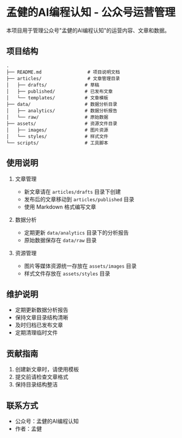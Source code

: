 # 孟健的AI编程认知 - 公众号运营管理

本项目用于管理公众号"孟健的AI编程认知"的运营内容、文章和数据。

## 项目结构

```
.
├── README.md                 # 项目说明文档
├── articles/                 # 文章管理目录
│   ├── drafts/              # 草稿
│   ├── published/           # 已发布文章
│   └── templates/           # 文章模板
├── data/                    # 数据分析目录
│   ├── analytics/           # 数据分析报告
│   └── raw/                 # 原始数据
├── assets/                  # 资源文件目录
│   ├── images/              # 图片资源
│   └── styles/              # 样式文件
└── scripts/                 # 工具脚本
```

## 使用说明

1. 文章管理
   - 新文章请在 `articles/drafts` 目录下创建
   - 发布后的文章移动到 `articles/published` 目录
   - 使用 Markdown 格式编写文章

2. 数据分析
   - 定期更新 `data/analytics` 目录下的分析报告
   - 原始数据保存在 `data/raw` 目录

3. 资源管理
   - 图片等媒体资源统一存放在 `assets/images` 目录
   - 样式文件存放在 `assets/styles` 目录

## 维护说明

- 定期更新数据分析报告
- 保持文章目录结构清晰
- 及时归档已发布文章
- 定期清理临时文件

## 贡献指南

1. 创建新文章时，请使用模板
2. 提交前请检查文章格式
3. 保持目录结构整洁

## 联系方式

- 公众号：孟健的AI编程认知
- 作者：孟健 
